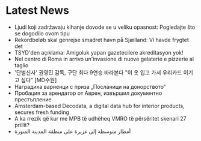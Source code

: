 # Latest News
-  Ljudi koji zadržavaju kihanje dovode se u veliku opasnost: Pogledajte što se dogodilo ovom tipu
-  Rekordbeløb skal genrejse smadret havn på Sjælland: Vi havde frygtet det
-  TSYD'den açıklama: Amigoluk yapan gazetecilere akreditasyon yok!
-  Nel centro di Roma in arrivo un'invasione di nuove gelaterie e pizzerie al taglio
-  '단벌신사' 권영민 감독, 구단 최다 9연승 바라본다 "이 옷 입고 가서 우리카드 이기고 싶다" [MD수원]
-  Наградиха варненци с приза „Посланици на донорството“
-  Пробация за арендатор от Аврен, извършил документно престъпление
-  Amsterdam-based Decodata, a digital data hub for interior products, secures fresh funding
-  A ka rrezik që kur me MPB të udhëheq VMRO të përsëritet skenari 27 prillit?
-  أمطار متوسطة إلى غزيرة على منطقة المدينة المنورة
